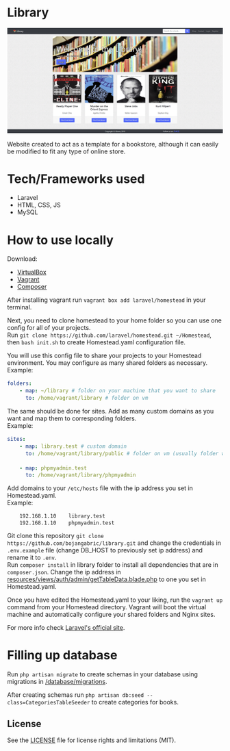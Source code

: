 # Library
![Library_screenshot](library.gif)

Website created to act as a template for a bookstore, although it can easily be modified to fit any type of online store.

# Tech/Frameworks used
- Laravel
- HTML, CSS, JS
- MySQL

# How to use locally

Download:
- [VirtualBox](https://www.virtualbox.org/wiki/Downloads)
- [Vagrant](https://www.vagrantup.com/)
- [Composer](https://getcomposer.org/)

After installing vagrant run `vagrant box add laravel/homestead` in your terminal.

Next, you need to clone homestead to your home folder so you can use one config for all of your projects. <br>Run `git clone https://github.com/laravel/homestead.git ~/Homestead`, then `bash init.sh` to create Homestead.yaml configuration file.

You will use this config file to share your projects to your Homestead environment. You may configure as many shared folders as necessary.<br>
Example:
```yaml
folders:
    - map: ~/library # folder on your machine that you want to share
      to: /home/vagrant/library # folder on vm
```

The same should be done for sites. Add as many custom domains as you want and map them to corresponding folders.<br>
Example:
```yaml
sites:
    - map: library.test # custom domain
      to: /home/vagrant/library/public # folder on vm (usually folder with index.html file)

    - map: phpmyadmin.test
      to: /home/vagrant/library/phpmyadmin
```

Add domains to your `/etc/hosts` file with the ip address you set in Homestead.yaml.<br>
Example:
```hosts
    192.168.1.10    library.test
    192.168.1.10    phpmyadmin.test
```
Git clone this repository `git clone https://github.com/bojangabric/library.git` and change the credentials in `.env.example` file (change DB_HOST to previously set ip address) and rename it to `.env`. <br>Run `composer install` in library folder to install all dependencies that are in `composer.json`. Change the ip address in [resources/views/auth/admin/getTableData.blade.php](resources/views/auth/admin/getTableData.blade.php) to one you set in Homestead.yaml.

Once you have edited the Homestead.yaml to your liking, run the `vagrant up` command from your Homestead directory. Vagrant will boot the virtual machine and automatically configure your shared folders and Nginx sites.

For more info check [Laravel's official site](https://laravel.com/docs/5.7/homestead).

# Filling up database

Run `php artisan migrate` to create schemas in your database using migrations in [/database/migrations](/database/migrations).

After creating schemas run `php artisan db:seed --class=CategoriesTableSeeder` to create categories for books.

## License
See the [LICENSE](LICENSE) file for license rights and limitations (MIT).
